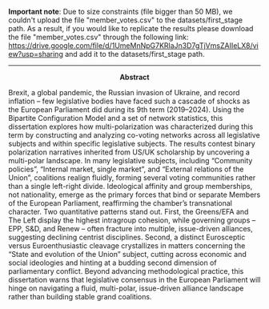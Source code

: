 **Important note**: Due to size constraints (file bigger than 50 MB), we couldn't upload the file "member_votes.csv" to the datasets/first_stage path. As a result, if you would like to replicate the results please download the file "member_votes.csv" through the following link: https://drive.google.com/file/d/1UmeMnNpG7KRlaJn3D7gTjVmsZAIIeLX8/view?usp=sharing and add it to the datasets/first_stage path.

------------------

<p align="center"><strong>Abstract</strong></p>

Brexit, a global pandemic, the Russian invasion of Ukraine, and record inflation – few legislative bodies have faced such a cascade of shocks as the European Parliament did during its 9th term (2019–2024). Using the Bipartite Configuration Model and a set of network statistics, this dissertation explores how multi-polarization was characterized during this term by constructing and analyzing co-voting networks across all legislative subjects and within specific legislative subjects. The results contest binary polarization narratives inherited from US/UK scholarship by uncovering a multi-polar landscape. In many legislative subjects, including “Community policies”, “Internal market, single market”, and “External relations of the Union”, coalitions realign fluidly, forming several voting communities rather than a single left-right divide. Ideological affinity and group memberships, not nationality, emerge as the primary forces that bind or separate Members of the European Parliament, reaffirming the chamber’s transnational character. Two quantitative patterns stand out. First, the Greens/EFA and The Left display the highest intragroup cohesion, while governing groups – EPP, S&D, and Renew – often fracture into multiple, issue-driven alliances, suggesting declining centrist disciplines. Second, a distinct Eurosceptic versus Euroenthusiastic cleavage crystallizes in matters concerning the “State and evolution of the Union” subject, cutting across economic and social ideologies and hinting at a budding second dimension of parliamentary conflict. Beyond advancing methodological practice, this dissertation warns that legislative consensus in the European Parliament will hinge on navigating a fluid, multi-polar, issue-driven alliance landscape rather than building stable grand coalitions.
